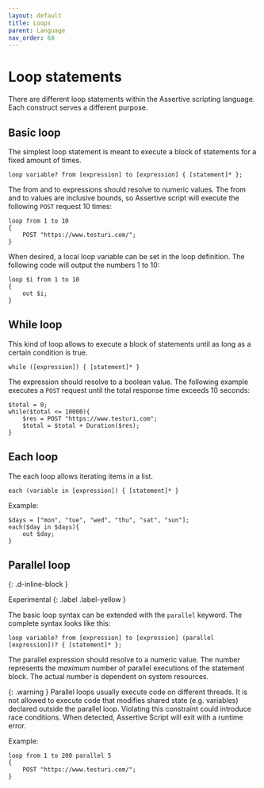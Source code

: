 ```yaml
---
layout: default
title: Loops
parent: Language
nav_order: 60
---
```


# Loop statements
There are different loop statements within the Assertive scripting language. Each construct serves a different purpose.

## Basic loop
The simplest loop statement is meant to execute a block of statements for a fixed amount of times.

```assertive
loop variable? from [expression] to [expression] { [statement]* };
```
The from and to expressions should resolve to numeric values. The from and to values are inclusive bounds, so Assertive script will execute the following `POST` request 10 times: 
```assertive
loop from 1 to 10
{
    POST "https://www.testuri.com/";
}
```

When desired, a local loop variable can be set in the loop definition. The following code will output the numbers 1 to 10:
```assertive
loop $i from 1 to 10
{
    out $i;
}
```

## While loop
This kind of loop allows to execute a block of statements until as long as a certain condition is true.
```assertive
while ([expression]) { [statement]* }
```
The expression should resolve to a boolean value. 
The following example executes a `POST` request until the total response time exceeds 10 seconds:
```assertive
$total = 0;
while($total <= 10000){
    $res = POST "https://www.testuri.com";
    $total = $total + Duration($res);
}
```

## Each loop
The each loop allows iterating items in a list.
```assertive
each (variable in [expression]) { [statement]* }
```

Example:
```assertive
$days = ["mon", "tue", "wed", "thu", "sat", "sun"];
each($day in $days){
    out $day;
}
```

## Parallel loop 
{: .d-inline-block }

Experimental
{: .label .label-yellow }

The basic loop syntax can be extended with the `parallel` keyword. The complete syntax looks like this:
```assertive
loop variable? from [expression] to [expression] (parallel [expression])? { [statement]* };
```
The parallel expression should resolve to a numeric value. The number represents the _maximum_ number of parallel executions of the statement block. The actual number is dependent on system resources.

{: .warning }
Parallel loops usually execute code on different threads. It is not allowed to execute code that modifies shared state (e.g. variables) declared outside the parallel loop. Violating this constraint could introduce race conditions. When detected, Assertive Script will exit with a runtime error.

Example:
```assertive
loop from 1 to 200 parallel 5
{
    POST "https://www.testuri.com/";
}
```